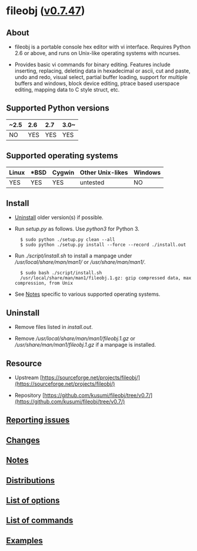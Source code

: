 fileobj ([v0.7.47](https://github.com/kusumi/fileobj/releases/tag/v0.7.47))
=======

## About

+ fileobj is a portable console hex editor with vi interface. Requires Python 2.6 or above, and runs on Unix-like operating systems with ncurses.

+ Provides basic vi commands for binary editing. Features include inserting, replacing, deleting data in hexadecimal or ascii, cut and paste, undo and redo, visual select, partial buffer loading, support for multiple buffers and windows, block device editing, ptrace based userspace editing, mapping data to C style struct, etc.

## Supported Python versions

|~2.5|2.6|2.7|3.0~|
|:---|:--|:--|:---|
|NO  |YES|YES|YES |

## Supported operating systems

|Linux|\*BSD|Cygwin|Other Unix-likes|Windows|
|:----|:----|:-----|:---------------|:------|
|YES  |YES  |YES   |untested        |NO     |

## Install

+ [Uninstall](#uninstall) older version(s) if possible.

+ Run *setup.py* as follows. Use *python3* for Python 3.

        $ sudo python ./setup.py clean --all
        $ sudo python ./setup.py install --force --record ./install.out

+ Run *./script/install.sh* to install a manpage under */usr/local/share/man/man1/* or */usr/share/man/man1/*.

        $ sudo bash ./script/install.sh
        /usr/local/share/man/man1/fileobj.1.gz: gzip compressed data, max compression, from Unix

+ See [Notes](https://github.com/kusumi/fileobj/blob/v0.7/script/README.notes.md) specific to various supported operating systems.

## Uninstall

+ Remove files listed in *install.out*.

+ Remove */usr/local/share/man/man1/fileobj.1.gz* or */usr/share/man/man1/fileobj.1.gz* if a manpage is installed.

## Resource

+ Upstream [https://sourceforge.net/projects/fileobj/](https://sourceforge.net/projects/fileobj/)

+ Repository [https://github.com/kusumi/fileobj/tree/v0.7/](https://github.com/kusumi/fileobj/tree/v0.7/)

## [Reporting issues](https://github.com/kusumi/fileobj/issues)

## [Changes](https://github.com/kusumi/fileobj/blob/v0.7/script/README.changes.md)

## [Notes](https://github.com/kusumi/fileobj/blob/v0.7/script/README.notes.md)

## [Distributions](https://github.com/kusumi/fileobj/blob/v0.7/script/README.distributions.md)

## [List of options](https://github.com/kusumi/fileobj/blob/v0.7/script/README.list_of_options.md)

## [List of commands](https://github.com/kusumi/fileobj/blob/v0.7/script/README.list_of_commands.md)

## [Examples](https://github.com/kusumi/fileobj/blob/v0.7/script/README.examples.md)
